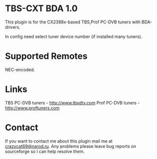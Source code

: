 TBS-CXT BDA 1.0
============

This plugin is for the CX2388x-based TBS,Prof PC-DVB tuners with BDA-drivers.

In config need select tuner device number (if installed many tuners).

Supported Remotes
=================

NEC-encoded.

Links
=====

TBS PC-DVB tuners - http://www.tbsdtv.com
Prof PC-DVB tuners - http://www.proftuners.com

Contact
=======

If you want to contact me about this plugin mail me at crazycat69@narod.ru. Any problems
please leave bug reports on sourceforge so I can help resolve them.
